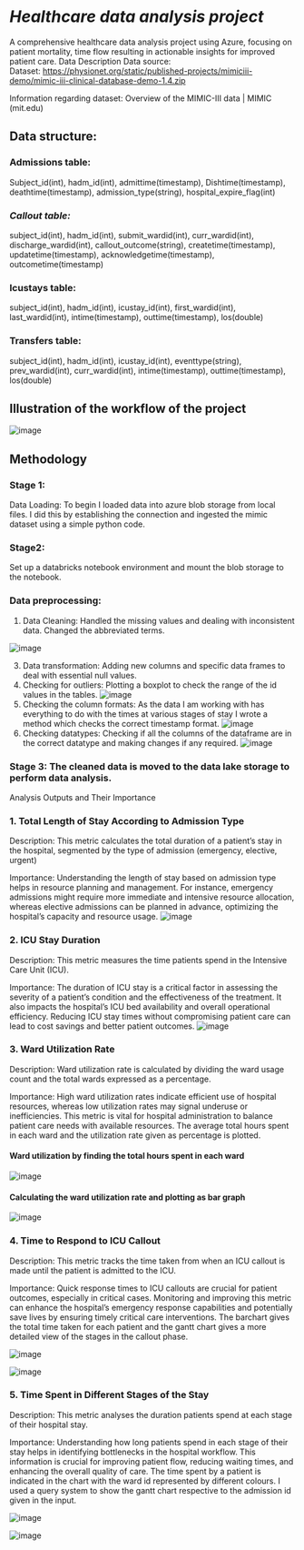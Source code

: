 # *Healthcare data analysis project*

A comprehensive healthcare data analysis project using Azure, focusing on patient mortality, time flow resulting in actionable insights for improved patient care.
Data Description
Data source:  
Dataset: https://physionet.org/static/published-projects/mimiciii-demo/mimic-iii-clinical-database-demo-1.4.zip

Information regarding dataset: Overview of the MIMIC-III data | MIMIC (mit.edu)

## **Data structure:**

### **Admissions table:**
Subject_id(int), hadm_id(int), admittime(timestamp), Dishtime(timestamp), deathtime(timestamp), admission_type(string), hospital_expire_flag(int)

### ***Callout table:*** 
subject_id(int), hadm_id(int), submit_wardid(int), curr_wardid(int), discharge_wardid(int), callout_outcome(string), createtime(timestamp), updatetime(timestamp), acknowledgetime(timestamp), outcometime(timestamp)

### **Icustays table:**
subject_id(int), hadm_id(int), icustay_id(int), first_wardid(int), last_wardid(int), intime(timestamp), outtime(timestamp), los(double)

### **Transfers table:**
subject_id(int), hadm_id(int), icustay_id(int), eventtype(string), prev_wardid(int), curr_wardid(int), intime(timestamp), outtime(timestamp), los(double)


## **Illustration of the workflow of the project**

![image](https://github.com/user-attachments/assets/cc756b29-f16b-43fe-a177-d23ccdddf483)

## **Methodology**
### **Stage 1:**
Data Loading: To begin I loaded data into azure blob storage from local files. I did this by establishing the connection and ingested the mimic dataset using a simple python code.


### **Stage2:**
Set up a databricks notebook environment and mount the blob storage to the notebook.

### **Data preprocessing:**
1.	Data Cleaning: Handled the missing values and dealing with inconsistent data. Changed the abbreviated terms.

![image](https://github.com/user-attachments/assets/e8e1cf9c-32cd-4aea-ba10-1860d986536e)
 
3.	Data transformation: Adding new columns and specific data frames to deal with essential null values.
4.	Checking for outliers: Plotting a boxplot to check the range of the id values in the tables.
![image](https://github.com/user-attachments/assets/a049f098-0ea7-4426-a092-15b7675f72ec)
5.  Checking the column formats: As the data I am working with has everything to do with the times at various stages of stay I wrote a method which checks the correct timestamp format.
![image](https://github.com/user-attachments/assets/fcab7b05-0109-4af7-9b0c-350fd2409552)
6.	Checking datatypes: Checking if all the columns of the dataframe are in the correct datatype and making changes if any required.
![image](https://github.com/user-attachments/assets/7c91daf5-c99c-47ee-bba4-7e686834ec02)




### **Stage 3: The cleaned data is moved to the data lake storage to perform data analysis.**
Analysis Outputs and Their Importance
### **1. Total Length of Stay According to Admission Type**
Description:
This metric calculates the total duration of a patient’s stay in the hospital, segmented by the type of admission (emergency, elective, urgent)

Importance:
Understanding the length of stay based on admission type helps in resource planning and management. For instance, emergency admissions might require more immediate and intensive resource allocation, whereas elective admissions can be planned in advance, optimizing the hospital’s capacity and resource usage.
![image](https://github.com/user-attachments/assets/b1eebcdf-188d-4b1f-87b3-5f183f8e2ccf)

### **2. ICU Stay Duration**
Description:
This metric measures the time patients spend in the Intensive Care Unit (ICU).

Importance:
The duration of ICU stay is a critical factor in assessing the severity of a patient’s condition and the effectiveness of the treatment. It also impacts the hospital’s ICU bed availability and overall operational efficiency. Reducing ICU stay times without compromising patient care can lead to cost savings and better patient outcomes.
![image](https://github.com/user-attachments/assets/ff6b996d-c3d8-4d87-81bc-cc1d52515c1b)

### **3. Ward Utilization Rate**
Description:
Ward utilization rate is calculated by dividing the ward usage count and the total wards expressed as a percentage.

Importance:
High ward utilization rates indicate efficient use of hospital resources, whereas low utilization rates may signal underuse or inefficiencies. This metric is vital for hospital administration to balance patient care needs with available resources.
The average total hours spent in each ward and the utilization rate given as percentage is plotted.



#### **Ward utilization by finding the total hours spent in each ward**

![image](https://github.com/user-attachments/assets/32cd9154-366e-4cae-9852-21c3a929afed)

#### **Calculating the ward utilization rate and plotting as bar graph**

![image](https://github.com/user-attachments/assets/884fd76a-f845-4037-bc15-8cb47d641aa4)

### **4. Time to Respond to ICU Callout**
Description:
This metric tracks the time taken from when an ICU callout is made until the patient is admitted to the ICU.

Importance:
Quick response times to ICU callouts are crucial for patient outcomes, especially in critical cases. Monitoring and improving this metric can enhance the hospital’s emergency response capabilities and potentially save lives by ensuring timely critical care interventions.
The barchart gives the total time taken for each patient and the gantt chart gives a more detailed view of the stages in the callout phase.

![image](https://github.com/user-attachments/assets/c9d30e8d-6fdb-4120-84b4-db2254c77035)

![image](https://github.com/user-attachments/assets/9684387f-50e8-4fdb-92bf-d14205ac7885)

### **5. Time Spent in Different Stages of the Stay**
Description:
This metric analyses the duration patients spend at each stage of their hospital stay.

Importance:
Understanding how long patients spend in each stage of their stay helps in identifying bottlenecks in the hospital workflow. This information is crucial for improving patient flow, reducing waiting times, and enhancing the overall quality of care.
The time spent by a patient is indicated in the chart with the ward id represented by different colours.
I used a query system to show the gantt chart respective to the admission id given in the input.

![image](https://github.com/user-attachments/assets/25b15eab-71b3-4218-b422-58d0dafea54b)

![image](https://github.com/user-attachments/assets/252a90f0-5403-47b6-8edf-1959faeedcf1)











